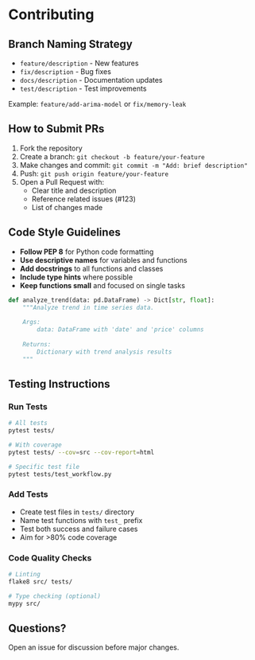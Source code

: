 # Contributing

## Branch Naming Strategy

- `feature/description` - New features
- `fix/description` - Bug fixes
- `docs/description` - Documentation updates
- `test/description` - Test improvements

Example: `feature/add-arima-model` or `fix/memory-leak`

## How to Submit PRs

1. Fork the repository
2. Create a branch: `git checkout -b feature/your-feature`
3. Make changes and commit: `git commit -m "Add: brief description"`
4. Push: `git push origin feature/your-feature`
5. Open a Pull Request with:
   - Clear title and description
   - Reference related issues (#123)
   - List of changes made

## Code Style Guidelines

- **Follow PEP 8** for Python code formatting
- **Use descriptive names** for variables and functions
- **Add docstrings** to all functions and classes
- **Include type hints** where possible
- **Keep functions small** and focused on single tasks

```python
def analyze_trend(data: pd.DataFrame) -> Dict[str, float]:
    """Analyze trend in time series data.
    
    Args:
        data: DataFrame with 'date' and 'price' columns
        
    Returns:
        Dictionary with trend analysis results
    """
```

## Testing Instructions

### Run Tests
```bash
# All tests
pytest tests/

# With coverage
pytest tests/ --cov=src --cov-report=html

# Specific test file
pytest tests/test_workflow.py
```

### Add Tests
- Create test files in `tests/` directory
- Name test functions with `test_` prefix
- Test both success and failure cases
- Aim for >80% code coverage

### Code Quality Checks
```bash
# Linting
flake8 src/ tests/

# Type checking (optional)
mypy src/
```

## Questions?

Open an issue for discussion before major changes.